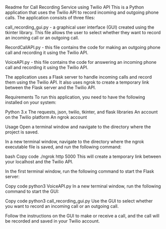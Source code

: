 Readme for Call Recording Service using Twilio API
This is a Python application that uses the Twilio API to record incoming and outgoing phone calls. The application consists of three files:

call_recording_gui.py - a graphical user interface (GUI) created using the tkinter library. This file allows the user to select whether they want to record an incoming call or an outgoing call.

RecordCallAPI.py - this file contains the code for making an outgoing phone call and recording it using the Twilio API.

VoiceAPI.py - this file contains the code for answering an incoming phone call and recording it using the Twilio API.

The application uses a Flask server to handle incoming calls and record them using the Twilio API. It also uses ngrok to create a temporary link between the Flask server and the Twilio API.

Requirements
To run this application, you need to have the following installed on your system:

Python 3.x
The requests, json, twilio, tkinter, and flask libraries
An account on the Twilio platform
An ngrok account

Usage
Open a terminal window and navigate to the directory where the project is saved.

In a new terminal window, navigate to the directory where the ngrok executable file is saved, and run the following command:

bash
Copy code
./ngrok http 5000
This will create a temporary link between your localhost and the Twilio API.

In the first terminal window, run the following command to start the Flask server:

Copy code
python3 VoiceAPI.py
In a new terminal window, run the following command to start the GUI:

Copy code
python3 call_recording_gui.py
Use the GUI to select whether you want to record an incoming call or an outgoing call.

Follow the instructions on the GUI to make or receive a call, and the call will be recorded and saved in your Twilio account.
